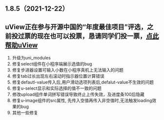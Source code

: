 ## 1.8.5（2021-12-22）
## uView正在参与开源中国的“年度最佳项目”评选，之前投过票的现在也可以投票，恳请同学们投一票，[点此帮助uView](https://www.oschina.net/project/top_cn_2021/?id=583)

1. 升级为uni_modules
2. 修复select组件在小程序端展示选值的bug
3. 修复步进器设置可输入小数在小程序真机上无法输入的问题
4. 修复tab过长出现左右滚动时指示器位置计算错误
5. 修复defautl-value传入后,用户滑动选项列表后,defalut-value不生效的问题
6. 修复u-select显示和实际选择的值不一致的问题
7. 修改upload组件单词拼写错误导致终止上传失效，及进度条100后隐藏
8. 修复u-image组件的src属性, 先传入空值再传入非空值时,无法触发loading效果的bug
9. 其他一些修复
